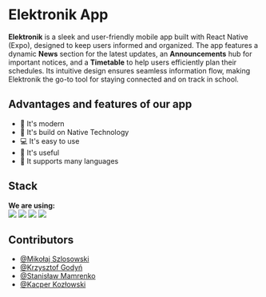 # Elektronik App

**Elektronik** is a sleek and user-friendly mobile app built with React Native (Expo), designed to keep users informed and organized. The app features a dynamic **News** section for the latest updates, an **Announcements** hub for important notices, and a **Timetable** to help users efficiently plan their schedules. Its intuitive design ensures seamless information flow, making Elektronik the go-to tool for staying connected and on track in school.

## Advantages and features of our app

- 🚀 It's modern
- 🔗 It's build on Native Technology
- 💻 It's easy to use
- 🙂 It's useful
- 🌟 It supports many languages

## Stack

**We are using:**
<br/><img src="https://img.shields.io/badge/TypeScript-007ACC?style=for-the-badge&logo=typescript&logoColor=white"/>
<img src="https://img.shields.io/badge/Tailwind_CSS-38B2AC?style=for-the-badge&logo=tailwind-css&logoColor=white"/>
<img src="https://img.shields.io/badge/React-20232A?style=for-the-badge&logo=react&logoColor=61DAFB"/>
<img src="https://img.shields.io/badge/Expo-000?style=for-the-badge&logo=expo&logoColor=FFF" />

## Contributors

- [@Mikołaj Szlosowski](https://github.com/Pullolo)
- [@Krzysztof Godyń](https://github.com/Verti1234)
- [@Stanisław Mamrenko](https://github.com/tkhtqe)
- [@Kacper Kozłowski](https://github.com/Carpye)

